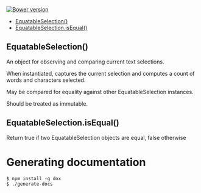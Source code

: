 [![Bower version](http://img.shields.io/bower/v/equatable-selection.svg)](https://github.com/jbrudvik/equatable-selection)

  - [EquatableSelection()](#equatableselection)
  - [EquatableSelection.isEqual()](#equatableselectionisequal)

## EquatableSelection()

  An object for observing and comparing current text selections.
  
  When instantiated, captures the current selection and computes a count
  of words and characters selected.
  
  May be compared for equality against other EquatableSelection instances.
  
  Should be treated as immutable.

## EquatableSelection.isEqual()

  Return true if two EquatableSelection objects are equal, false otherwise

# Generating documentation

    $ npm install -g dox
    $ ./generate-docs

